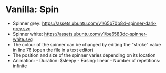 # Vanilla: Spin

- Spinner grey: https://assets.ubuntu.com/v1/65b70b84-spinner-dark-grey.svg
- Spinner white: https://assets.ubuntu.com/v1/be6583dc-spinner-white.svg
- The colour of the spinner can be changed by editing the "stroke" value in line 76 (open the file in a text editor)
- The position and size of the spinner varies depending on its location
- Animation:
		- Duration: $sleepy
		- Easing: linear
		- Number of repetitions: infinite
